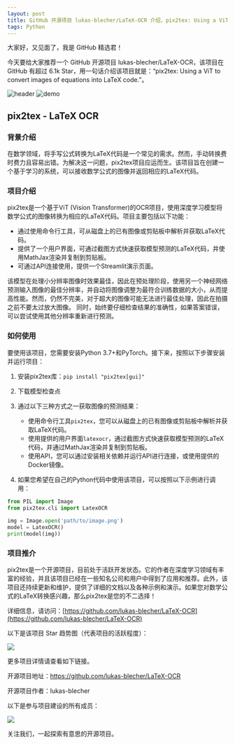 ```yaml
---
layout: post
title: GitHub 开源项目 lukas-blecher/LaTeX-OCR 介绍，pix2tex: Using a ViT to convert images of equations into LaTeX code.
tags: Python
---
```


大家好，又见面了，我是 GitHub 精选君！

今天要给大家推荐一个 GitHub 开源项目 lukas-blecher/LaTeX-OCR，该项目在 GitHub 有超过 6.1k Star，用一句话介绍该项目就是：“pix2tex: Using a ViT to convert images of equations into LaTeX code.”。


![header](https://user-images.githubusercontent.com/55287601/109183599-69431f00-778e-11eb-9809-d42b9451e018.png)
![demo](https://user-images.githubusercontent.com/55287601/117812740-77b7b780-b262-11eb-81f6-fc19766ae2ae.gif)



## pix2tex - LaTeX OCR

### 背景介绍
在数学领域，将手写公式转换为LaTeX代码是一个常见的需求。然而，手动转换费时费力且容易出错。为解决这一问题，pix2tex项目应运而生。该项目旨在创建一个基于学习的系统，可以接收数学公式的图像并返回相应的LaTeX代码。

### 项目介绍
pix2tex是一个基于ViT (Vision Transformer)的OCR项目，使用深度学习模型将数学公式的图像转换为相应的LaTeX代码。项目主要包括以下功能：
- 通过使用命令行工具，可从磁盘上的已有图像或剪贴板中解析并获取LaTeX代码。
- 提供了一个用户界面，可通过截图方式快速获取模型预测的LaTeX代码，并使用MathJax渲染并复制到剪贴板。
- 可通过API连接使用，提供一个Streamlit演示页面。

该模型在处理小分辨率图像时效果最佳，因此在预处理阶段，使用另一个神经网络预测输入图像的最佳分辨率，并自动将图像调整为最符合训练数据的大小，从而提高性能。然而，仍然不完美，对于超大的图像可能无法进行最佳处理，因此在拍摄之前不要太过放大图像。 同时，始终要仔细检查结果的准确性，如果答案错误，可以尝试使用其他分辨率重新进行预测。

### 如何使用
要使用该项目，您需要安装Python 3.7+和PyTorch。接下来，按照以下步骤安装并运行项目：
1. 安装pix2tex库：`pip install "pix2tex[gui]"`
2. 下载模型检查点
3. 通过以下三种方式之一获取图像的预测结果：
   - 使用命令行工具`pix2tex`，您可以从磁盘上的已有图像或剪贴板中解析并获取LaTeX代码。
   - 使用提供的用户界面`latexocr`，通过截图方式快速获取模型预测的LaTeX代码，并通过MathJax渲染并复制到剪贴板。
   - 使用API，您可以通过安装相关依赖并运行API进行连接，或使用提供的Docker镜像。

4. 如果您希望在自己的Python代码中使用该项目，可以按照以下示例进行调用：
```python
from PIL import Image
from pix2tex.cli import LatexOCR
    
img = Image.open('path/to/image.png')
model = LatexOCR()
print(model(img))
```

### 项目推介
pix2tex是一个开源项目，目前处于活跃开发状态。它的作者在深度学习领域有丰富的经验，并且该项目已经在一些知名公司和用户中得到了应用和推荐。此外，该项目还持续更新和维护，提供了详细的文档以及各种示例和演示。如果您对数学公式的LaTeX转换感兴趣，那么pix2tex是您的不二选择！

详细信息，请访问：[https://github.com/lukas-blecher/LaTeX-OCR](https://github.com/lukas-blecher/LaTeX-OCR)


以下是该项目 Star 趋势图（代表项目的活跃程度）：

![](https://api.star-history.com/svg?repos=lukas-blecher/LaTeX-OCR&type=Timeline)

更多项目详情请查看如下链接。

开源项目地址：https://github.com/lukas-blecher/LaTeX-OCR 

开源项目作者：lukas-blecher

以下是参与项目建设的所有成员：

![](https://contrib.rocks/image?repo=lukas-blecher/LaTeX-OCR)

关注我们，一起探索有意思的开源项目。

